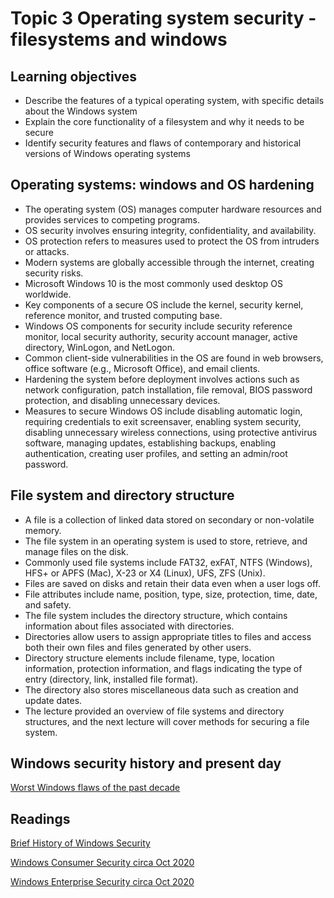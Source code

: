 # Topic 3 Operating system security - filesystems and windows

## Learning objectives

- Describe the features of a typical operating system, with specific details about the Windows system
- Explain the core functionality of a filesystem and why it needs to be secure
- Identify security features and flaws of contemporary and historical versions of Windows operating systems

## Operating systems: windows and OS hardening

- The operating system (OS) manages computer hardware resources and provides services to competing programs.
- OS security involves ensuring integrity, confidentiality, and availability.
- OS protection refers to measures used to protect the OS from intruders or attacks.
- Modern systems are globally accessible through the internet, creating security risks.
- Microsoft Windows 10 is the most commonly used desktop OS worldwide.
- Key components of a secure OS include the kernel, security kernel, reference monitor, and trusted computing base.
- Windows OS components for security include security reference monitor, local security authority, security account manager, active directory, WinLogon, and NetLogon.
- Common client-side vulnerabilities in the OS are found in web browsers, office software (e.g., Microsoft Office), and email clients.
- Hardening the system before deployment involves actions such as network configuration, patch installation, file removal, BIOS password protection, and disabling unnecessary devices.
- Measures to secure Windows OS include disabling automatic login, requiring credentials to exit screensaver, enabling system security, disabling unnecessary wireless connections, using protective antivirus software, managing updates, establishing backups, enabling authentication, creating user profiles, and setting an admin/root password.

## File system and directory structure

- A file is a collection of linked data stored on secondary or non-volatile memory.
- The file system in an operating system is used to store, retrieve, and manage files on the disk.
- Commonly used file systems include FAT32, exFAT, NTFS (Windows), HFS+ or APFS (Mac), X-23 or X4 (Linux), UFS, ZFS (Unix).
- Files are saved on disks and retain their data even when a user logs off.
- File attributes include name, position, type, size, protection, time, date, and safety.
- The file system includes the directory structure, which contains information about files associated with directories.
- Directories allow users to assign appropriate titles to files and access both their own files and files generated by other users.
- Directory structure elements include filename, type, location information, protection information, and flags indicating the type of entry (directory, link, installed file format).
- The directory also stores miscellaneous data such as creation and update dates.
- The lecture provided an overview of file systems and directory structures, and the next lecture will cover methods for securing a file system.

## Windows security history and present day

[Worst Windows flaws of the past decade](https://web.archive.org/web/20201007125520/https://www.infoworld.com/article/2653993/worst-windows-flaws-of-the-past-decade.html)

## Readings

[Brief History of Windows Security](https://web.archive.org/web/20201007124103/https://resources.infosecinstitute.com/category/certifications-training/securing-windows-ten/windows-ten-security/windows-os-security-brief-history/)  

[Windows Consumer Security circa Oct 2020](https://web.archive.org/web/20201001021650/https://www.microsoft.com/en-us/windows/comprehensive-security)

[Windows Enterprise Security circa Oct 2020](https://web.archive.org/web/20200611221008/https://docs.microsoft.com/en-us/windows/security)




